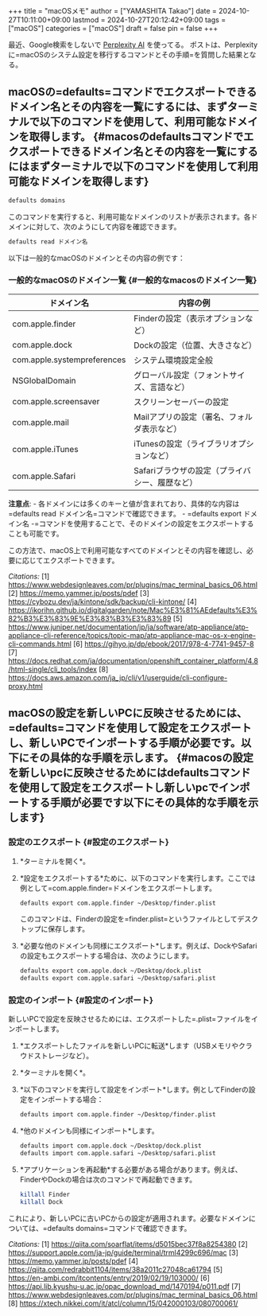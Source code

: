 +++
title = "macOSメモ"
author = ["YAMASHITA Takao"]
date = 2024-10-27T10:11:00+09:00
lastmod = 2024-10-27T20:12:42+09:00
tags = ["macOS"]
categories = ["macOS"]
draft = false
pin = false
+++

最近、Google検索をしないで [Perplexity AI](https://www.perplexity.ai) を使ってる。
ポストは、Perplexityに=macOSのシステム設定を移行するコマンドとその手順=を質問した結果となる。


## macOSの=defaults=コマンドでエクスポートできるドメイン名とその内容を一覧にするには、まずターミナルで以下のコマンドを使用して、利用可能なドメインを取得します。 {#macosのdefaultsコマンドでエクスポートできるドメイン名とその内容を一覧にするにはまずターミナルで以下のコマンドを使用して利用可能なドメインを取得します}

```sh
defaults domains
```

このコマンドを実行すると、利用可能なドメインのリストが表示されます。各ドメインに対して、次のようにして内容を確認できます。

```sh
defaults read ドメイン名
```

以下は一般的なmacOSのドメインとその内容の例です：


### 一般的なmacOSのドメイン一覧 {#一般的なmacosのドメイン一覧}

| ドメイン名                  | 内容の例                   |
|------------------------|------------------------|
| com.apple.finder            | Finderの設定（表示オプションなど） |
| com.apple.dock              | Dockの設定（位置、大きさなど） |
| com.apple.systempreferences | システム環境設定全般       |
| NSGlobalDomain              | グローバル設定（フォントサイズ、言語など） |
| com.apple.screensaver       | スクリーンセーバーの設定   |
| com.apple.mail              | Mailアプリの設定（署名、フォルダ表示など） |
| com.apple.iTunes            | iTunesの設定（ライブラリオプションなど） |
| com.apple.Safari            | Safariブラウザの設定（プライバシー、履歴など） |

**注意点**: -
各ドメインには多くのキーと値が含まれており、具体的な内容は=defaults read ドメイン名=コマンドで確認できます。 -
=defaults export ドメイン名 -=コマンドを使用することで、そのドメインの設定をエクスポートすることも可能です。

この方法で、macOS上で利用可能なすべてのドメインとその内容を確認し、必要に応じてエクスポートできます。

_Citations:_
[1] <https://www.webdesignleaves.com/pr/plugins/mac_terminal_basics_06.html>
[2] <https://memo.yammer.jp/posts/pdef>
[3] <https://cybozu.dev/ja/kintone/sdk/backup/cli-kintone/>
[4] <https://ikorihn.github.io/digitalgarden/note/Mac%E3%81%AEdefaults%E3%82%B3%E3%83%9E%E3%83%B3%E3%83%89>
[5] <https://www.juniper.net/documentation/jp/ja/software/atp-appliance/atp-appliance-cli-reference/topics/topic-map/atp-appliance-mac-os-x-engine-cli-commands.html>
[6] <https://gihyo.jp/dp/ebook/2017/978-4-7741-9457-8>
[7] <https://docs.redhat.com/ja/documentation/openshift_container_platform/4.8/html-single/cli_tools/index>
[8] <https://docs.aws.amazon.com/ja_jp/cli/v1/userguide/cli-configure-proxy.html>


## macOSの設定を新しいPCに反映させるためには、=defaults=コマンドを使用して設定をエクスポートし、新しいPCでインポートする手順が必要です。以下にその具体的な手順を示します。 {#macosの設定を新しいpcに反映させるためにはdefaultsコマンドを使用して設定をエクスポートし新しいpcでインポートする手順が必要です以下にその具体的な手順を示します}


### 設定のエクスポート {#設定のエクスポート}

1.  \*ターミナルを開く\*。

2.  \*設定をエクスポートする\*ために、以下のコマンドを実行します。ここでは例として=com.apple.finder=ドメインをエクスポートします。
    ```sh
    defaults export com.apple.finder ~/Desktop/finder.plist
    ```
    このコマンドは、Finderの設定を=finder.plist=というファイルとしてデスクトップに保存します。

3.  \*必要な他のドメインも同様にエクスポート\*します。例えば、DockやSafariの設定もエクスポートする場合は、次のようにします。
    ```sh
    defaults export com.apple.dock ~/Desktop/dock.plist
    defaults export com.apple.safari ~/Desktop/safari.plist
    ```


### 設定のインポート {#設定のインポート}

新しいPCで設定を反映させるためには、エクスポートした=.plist=ファイルをインポートします。

1.  \*エクスポートしたファイルを新しいPCに転送\*します（USBメモリやクラウドストレージなど）。

2.  \*ターミナルを開く\*。

3.  \*以下のコマンドを実行して設定をインポート\*します。例としてFinderの設定をインポートする場合：
    ```sh
    defaults import com.apple.finder ~/Desktop/finder.plist
    ```

4.  \*他のドメインも同様にインポート\*します。
    ```sh
    defaults import com.apple.dock ~/Desktop/dock.plist
    defaults import com.apple.safari ~/Desktop/safari.plist
    ```

5.  \*アプリケーションを再起動\*する必要がある場合があります。例えば、FinderやDockの場合は次のコマンドで再起動できます。
    ```sh
    killall Finder
    killall Dock
    ```

これにより、新しいPCに古いPCからの設定が適用されます。必要なドメインについては、=defaults domains=コマンドで確認できます。

_Citations:_
[1] <https://qiita.com/soarflat/items/d5015bec37f8a8254380>
[2] <https://support.apple.com/ja-jp/guide/terminal/trml4299c696/mac>
[3] <https://memo.yammer.jp/posts/pdef>
[4] <https://qiita.com/redrabbit1104/items/38a2011c27048ca61794>
[5] <https://en-ambi.com/itcontents/entry/2019/02/19/103000/>
[6] <https://api.lib.kyushu-u.ac.jp/opac_download_md/1470194/p011.pdf>
[7] <https://www.webdesignleaves.com/pr/plugins/mac_terminal_basics_06.html>
[8] <https://xtech.nikkei.com/it/atcl/column/15/042000103/080700061/>
